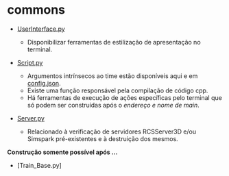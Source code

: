 # commons

* [UserInterface.py](../../src/sobre_scripts/commons/UserInterface.py)
  * Disponibilizar ferramentas de estilização de apresentação no terminal.
  
* [Script.py](../../src/sobre_scripts/commons/Script.py)
  * Argumentos intrínsecos ao time estão disponíveis aqui e em [config.json](../../src/config.json).
  * Existe uma função responsável pela compilação de código cpp.
  * Há ferramentas de execução de ações específicas pelo terminal que só podem ser 
construídas após o _endereço e nome de main_.

* [Server.py](../../src/sobre_scripts/commons/Server.py)
  * Relacionado à verificação de servidores RCSServer3D e/ou Simspark pré-existentes 
  e à destruição dos mesmos.

**Construção somente possível após ...**
* [Train_Base.py]











